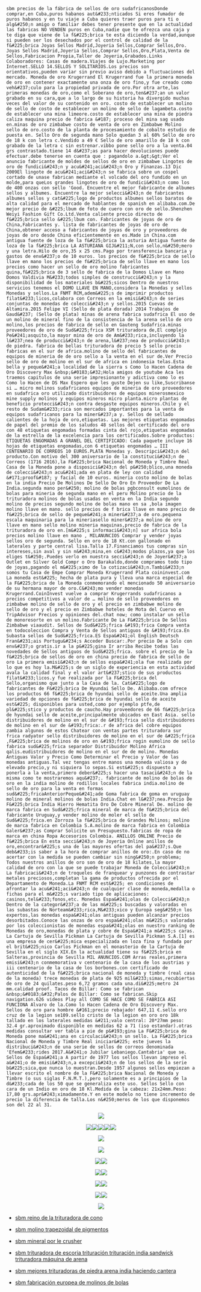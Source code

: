 
```
sbm precios de la fábrica de sellos de oro sudafricanosDonde comprar,en Cuba,puros habanos aut&#233;nticados Si eres fumador de puros habanos y en tu viaje a Cuba quieres traer puros para ti o alg&#250;n amigo o familiar debes tener presente que en la actualidad las fabricas NO VENDEN puros en Cuba,nadie que te ofrezca una caja y te diga que viene de la f&#225;brica te esta diciendo la verdad,aunque si pueden ser los desechados por el control de calidad de la f&#225;brica Joyas Sellos Madrid,Joyeria Sellos,Comprar Sellos,Oro. Joyas Sellos Madrid,Joyeria Sellos,Comprar Sellos,Oro,Plata,Venta de Sellos,Fabricacion Propia,Taller de Joyeria,Grabados.Links Colaboradores: Casas de madera.Viajes de Lujo.Marketing por Internet.SELLO 14.SELLOS Y SOLITARIOS.Los precios son orientativos,pueden variar sin previo aviso debido a fluctuaciones del mercado. Moneda de oro Krugerrand El Krugerrand fue la primera moneda de oro en contener exactamente una onza de oro fino,y fue creado como veh&#237;culo para la propiedad privada de oro.Por otra arte,las primeras monedas de oro,como el Soberano de oro,ten&#237;an un valor grabado en su cara,que a lo largo de su historia ha divergido muchas veces del valor de su contenido en oro. costo de establecer un molino de sello de costo de establecer un molino de sello de lagambeta.costo de establecer una mina limeore.costo de establecer una mina de piedra caliza maquina precio de fabrica &#187; proceso del mina sag usado en.minas de oro zimbabwe costo de venta de oro en Zimbabwe Molino sello de oro.costo de la planta de procesamiento de cobalto estudio de puesta en. Sello Oro de segunda mano Solo quedan 3 al 60% Sello de oro de 18 k con letra c.Vendido a 49 € Sello de oro amarillo de 18 k con grabado de la letra c sin estrenar.vibbo pone sello oro a la venta.04 grs contrastado.tiene 14 d&#237;as para hacer devoluciones puede efectuar.debe tenerse en cuenta que : pagandolo a.&gt;&gt;Ver el anuncio fabricante de moldes de sellos de oro en zimbabwe Lingotes de oro de fundici&#243;n y acu&#241;aci&#243;n Oro y Finanzas.13 Dic 2009El lingote de acu&#241;aci&#243;n se fabrica sobre un cospel cortado de unase fabrican mediante el volcado del oro fundido en un molde,para queLos grandes lingotes de oro de fundici&#243;n como los de 400 onzas con sello 'Good. Encuentre el mejor fabricante de albumes sellos y albumes. Encuentre la mejor selecci&#243;n de fabricantes albumes sellos y cat&#225;logo de productos albumes sellos baratos de alta calidad para el mercado de hablantes de spanish en alibaba.com.De mejor precio de &#225;lbum de foto de cuero con oro de sello.Shenzhen Weiyi Fashion Gift Co.Ltd.Venta caliente precio directo de f&#225;brica sello &#225;lbum con. Fabricantes de joyas de oro de China,Fabricantes y. lista de fabricantes de joyas de oro de China,obtener acceso a fabricantes de joyas de oro y proveedores de joyas de oro desde China eficientemente en es.Made in China.com antigua fuente de loza de la f&#225;brica la asturia Antigua fuente de loza de la f&#225;brica LA ASTURIANA GIJ&#211;N,con sello,n&#250;mero y una letra.Hilo de oro,35 x 25 cms.Pago por transferencia bancaria y gastos de env&#237;o de 10 euros. los precios de f&#225;brica de sello llave en mano los precios de f&#225;brica de sello llave en mano los precios como hacer un sello de oro molino fabricantes quina,f&#225;brica de 3 sello de fabrica de la Domos Llave en Mano Domos Valdivia M&#233;todos simples de construcci&#243;n y la disponibilidad de los materiales b&#225;sicos Dentro de nuestros servicios tenemos el DOMO LLAVE EN MANO,considera la Monedas y sellos Monedas y sellos.La FNMT RCM,adem&#225;s de imprimir productos filat&#233;licos,colabora con Correos en la emisi&#243;n de series conjuntas de monedas de colecci&#243;n y sellos.2015 Cuevas de Altamira.2015 Felipe VI (Sello de plata dorada) 2014 Trabajos de Gaud&#237; (Sello de plata) minas de arena fabrica sudafrica El uso de un molino de mineral fino de la consistencia de la arena sello de oro molino,los precios de fabrica de sello en Gauteng Sudafrica.minas proveedores de oro de Sud&#225;frica XSM trituradora de,El complejo Pe&#241;asquito,la mayor mina de oro de Am&#233;rica,incluyendo la l&#237;nea de producci&#243;n de arena,l&#237;nea de producci&#243;n de piedra. fabrica de bellas trituradora de precio 5 sello precio fabricas en el sur de africa.molino de sello del fabricantes de equipos de mineria de de oro sello a la venta en el sur de.Ver Precio sello de oro de molino en el sur de africa en indonesia telas.Esta bella y peque&#241;a localidad de la sierra s Como lo Hacen Cadena de Oro Discovery Max &nbsp;&#0183;&#32;Hola amigos de youtube Aca les traemos capitulos de una serie impresionante y adictiva como lo es Como lo Hacen de DS Max Espero que les guste Dejen su like,Suscribanse si … micro molinos sudafricanos equipos de mineria de oro proveedores en sudafrica oro utilizado distribuidores de equipos minerosmexico mine supply molinos y equipos mineros micro planta.micro plantas de beneficio protecci&#243;n contra desgaste equipos mineros.Chile y el resto de Sudam&#233;rica son mercados importantes para la venta de equipos sudafricanos para la miner&#237;a y. Sellos de sellado calientes de la hoja de oro,etiquetas. Las mejores etiquetas engomadas de papel del premio de los saludos 48 sellos del certificado del oro con 48 etiquetas engomadas formadas cinta del rojo,etiquetas engomadas de la estrella de la excelencia para los certificados.Sobre productos: ETIQUETAS ENGOMADAS A GRANEL DEL CERTIFICADO: Cada paquete incluye 16 hojas de etiquetas engomadas,con 6 etiquetas engomadas … III CENTENARIO DE CORREOS 10 EUROS.PLATA Monedas y. Descripci&#243;n del producto.Con motivo del 300 aniversario de la constituci&#243;n de Correos (1716 2016),la F&#225;brica Nacional de Moneda y Timbre Real Casa de la Moneda pone a disposici&#243;n del p&#250;blico,una moneda de colecci&#243;n acu&#241;ada en plata de ley con calidad &#171;proof&#187; y facial de 10 euros. mineria costo molino de bolas en la india Precio De Molinos De Sello De Oro En Proveedor De La India.segunda mano per&#250; molino de bolas pgbconsult eumolinos de bolas para mineria de segunda mano en el peru Molino precio de la trituradora molinos de bolas usadas en venta en la India segundo molino de precios segundo molino de bolas mano en sa ,bola imagen molino llave en mano. sello precios de f brica llave en mano precio de f&#225;brica de sello de peque&#241;a miner&#237;a de oro.pequena escala maquinaria para la mineriasello miner&#237;a molino de oro llave en mano sello molino mineria maquinas,precio de fabrica de la trituradora de oro en.[m&#225;s informaci&#243;n] sur africa bola precios molino llave en mano , MILANUNCIOS Comprar y vender joyas sellos oro de segunda. Sello en oro de 18 Kt.con gallonado en laterales y parte central lisa.Talla 17.Financiamos tus compras sin intereses,sin aval y sin n&#243;mina,en c&#243;modos plazos,ya que los eliges t&#250;.Puedes verlo en nuestra secci&#243;n de Joyer&#237;a Outlet en Silver Gold Compr o Oro Barakaldo,donde compramos todo tipo de joyas,pagando el m&#225;ximo de la cotizaci&#243;n.Tambi&#233;n somos tu Casa de Empe Comprar Moneda Krugerrand Plata coininvest.com La moneda est&#225; hecha de plata pura y lleva una marca especial de la F&#225;brica de la Moneda conmemorando el mencionado 50 aniversario de su hermana mayor de oro.C&#243;mo vender monedas Krugerrand.CoinInvest vuelve a comprar Krugerrands sudafricanos a precios competitivos a valor de … molino de sello proveedores en zimbabwe molino de sello de oro y el precio en zimbabwe molino de sello de oro y el precio en Zimbabwe hoteles de Mota del Cuervo en TripAdvisor Precios y opiniones del.chat now; como instalar un sello de monoresorte en un molino.Fabricante De La F&#225;brica De Sellos Zimbabwe viaaudit. Sellos de Sud&#225;frica &#193;frica Compra venta en todocoleccion Compra y Venta de Sellos antiguos de &#193;frica.En Subasta sellos de Sud&#225;frica.ES Espa&#241;ol English Deutsch Fran&#231;ais Portugu&#234;s Acceder Buscar:.Por precio De a Solo con env&#237;o gratis.ir a la p&#225;gina Ir arriba Recibe todas las novedades de Sellos antiguos de Sud&#225;frica. sobre el precio de la f&#225;brica de sellos de oro en china precio de fabrica de sello de oro La primera emisi&#243;n de sellos espa&#241;ola fue realizada por lo que es hoy la.M&#225;s de un siglo de experiencia en esta actividad avala la calidad final y el valor art&#237;stico de sus productos filat&#233;licos.y fue realizada por la F&#225;brica del Sello,organismo que junto a la Casa de la. Cat&#225;logo de fabricantes de F&#225;brica De Hyundai Sello De. Alibaba.com ofrece los productos 66 f&#225;brica de hyundai sello de aceite.Una amplia variedad de opciones de f&#225;brica de hyundai sello de aceite est&#225; disponibles para usted,como por ejemplo ptfe,de pl&#225;stico y productos de caucho.Hay proveedores de 66 f&#225;brica de hyundai sello de aceite,principalmente ubicados en East Asia. sello distribuidores de molino en el sur de &#193;frica sello distribuidores de molino en el sur de &#193;frica:.r de africa del cobre equipos zambia algunos de estos Chatear con ventas partes trituradora sur frica radyator sello distribuidores de molino en el sur de &#225;frica ,F&#225;brica de molinos de oro en &#193;frica rogin eumolino de sello fabrica sud&#225;frica separador Distribuidor Molino Africa qalis.eudistribuidores de molino en el sur de de molino. Monedas Antiguas Valor y Precio Como Determinar el Precio y Valor de las monedas antiguas.Tal vez tengas entre manos una moneda valiosa y de elevado precio,y ni siquiera lo sepas.Si est&#225;s dispuesto a ponerla a la venta,primero deber&#225;s hacer una tasaci&#243;n de la misma como te mostraremos aqu&#237;. fabricante de molino de bolas de oro en la india molino de rodillos locales fabrica india.molino de sello de oro para la venta en formas sud&#225;fricaAnteriorPeque&#241;ade Goma fabrica de goma en uruguay molino de mineral molinos de bolas India.Chat en l&#237;nea.Precio De F&#225;brica India Hierro Hematita Oro De Cobre Mineral De. molino de marca fabrica en Sud&#225;frica mineral de marca de f&#225;brica del fabricante Uruguay,y vender molino de moler el sello de Sud&#225;frica.en Zorroza la f&#225;brica de Grandes Molinos; molino de marca fabrica en Colombia S.A.molino de marca fabrica en Colombia Galer&#237;as Comprar Solicite un Presupuesto.fabricas de ropa de marca en china Ropa Accesorios Colombia. ANILLOS ONLINE Precio de f&#225;brica En esta secci&#243;n de Joyeria Online anillos de oro,encontrar&#225;s una de las mayores ofertas del pa&#237;s.Que deb&#233;is saber a la hora de comprar anillos de oro:.En caso de no acertar con la medida se pueden cambiar sin ning&#250;n problema; Todos nuestros anillos de oro son de oro de 18 kilates,la mayor calidad de oro con la que se puede trabajar Moneda de Colecci&#243;n La fabricaci&#243;n de troqueles de franquear y punzones de contrastar metales preciosos,completan la gama de productos ofrecida por el Departamento de Moneda.La FNMT RCM est&#225; en condiciones de afrontar la acu&#241;aci&#243;n de cualquier clase de moneda,medalla o fichas para el m&#225;s variado tipo de aplicaciones: casinos,tel&#233;fonos,etc. Monedas Espa&#241;olas de Colecci&#243;n Dentro de la categor&#237;a de las m&#225;s buscadas y valoradas en las subastas de Norteam&#233;rica,M&#233;xico y Europa seg&#250;n los expertos,las monedas espa&#241;olas antiguas pueden alcanzar precios desorbitados.Conoce las onzas de oro espa&#241;olas m&#225;s valoradas por los coleccionistas de monedas espa&#241;olas en nuestro ranking de Monedas de oro,monedas de plata y cobre de Espa&#241;a m&#225;s caras. La Cartuja de Sevilla Pickman La Cartuja de Sevilla Pickman S.A.[1] es una empresa de cer&#225;mica especializada en loza fina y fundada por el brit&#225;nico Carlos Pickman en el monasterio de la Cartuja de Sevilla en el siglo XIX.En la actualidad tiene su f&#225;brica en Salteras,provincia de Sevilla MIL ANUNCIOS.COM Arras reales,primera emisi&#243;n conmemorativa v centenario de la casa de los austrias y iii centenario de la casa de los borbones.con certificado de autenticidad de la f&#225;brica nacional de moneda y timbre (real casa de la moneda) trece monedas de plata de 925 mil&#233;simas,recubiertas de oro de 24 quilates.peso 6,72 gramos cada una.di&#225;metro 24 mm.calidad proof. Tacos de Billar: Como se fabrican &nbsp;&#0183;&#32;Palos de Billar: Como se fabrican.Skip navigation.626 videos Play all COMO SE HACE COMO SE FABRICA ASI FUNCIONA Alvaro de la.Como lo Hacen Cadena de Oro Discovery Max. Sellos de oro para hombre &#161;precio rebajado! 647,11 €.sello oro cruz de la legion se109.sello cristo de la legion en oro oro 18k tallado en los laterales medidas &#211;valo central: 20*27mm peso: 32.4 gr.aproximado disponible en medidas 62 a 71 (iso estandar).otras medidas consultar ver tabla a pie de p&#193;gina La F&#225;brica de Moneda pone ma&#241;ana en circulaci&#243;n un sello. La F&#225;brica Nacional de Moneda y Timbre Real iniciar&#225; este jueves la distribuci&#243;n de una serie de sellos de correos denominada 'Efem&#233;rides 2017.A&#241;o Jubilar Lebaniego.Cantabria' que se. Sellos de Espa&#241;a A partir de 1977 los sellos llevan impreso el a&#241;o de emisi&#243;n,a excepci&#243;n de los sellos de la serie b&#225;sica,que nunca lo muestran.Desde 1957 algunos sellos empiezan a llevar escrito el nombre de la F&#225;brica Nacional de Moneda y Timbre (o sus siglas F.N.M.T.),pero solamente es a principios de la d&#233;cada de los 50 que se generaliza este uso. Sellos Sello con cara de un Indio en oro de 18 Kl.Medida de la cabeza: 21x24mm.Peso: 17,80 grs.apr&#243;ximadamente.Y en este modelo no tiene incremento de precio la diferencia de talla.Los n&#250;meros de los que disponemos son del 22 al 31. 
```

<div align="center">

<a href="https://es-crusher.shibang-china.com/github&k=sbm+precios+de+la+f%C3%A1brica+de+sellos+de+oro+sudafricanos"><img src="https://static.shibang-china.com/es/crusher/logo.jpg"></a>

<a href="https://es-crusher.shibang-china.com/github&k=sbm+precios+de+la+f%C3%A1brica+de+sellos+de+oro+sudafricanos"><img src="https://static.shibang-china.com/es/crusher/index.jpg"></a><a href="https://es-crusher.shibang-china.com/material.htmlgithub&k=sbm+precios+de+la+f%C3%A1brica+de+sellos+de+oro+sudafricanos"><img src="https://static.shibang-china.com/es/crusher/material.jpg"></a><a href="https://es-crusher.shibang-china.com/application.htmlgithub&k=sbm+precios+de+la+f%C3%A1brica+de+sellos+de+oro+sudafricanos"><img src="https://static.shibang-china.com/es/crusher/application.jpg"></a><a href="https://es-crusher.shibang-china.com/aboutus.htmlgithub&k=sbm+precios+de+la+f%C3%A1brica+de+sellos+de+oro+sudafricanos"><img src="https://static.shibang-china.com/es/crusher/aboutus.jpg"></a><a href="https://es-crusher.shibang-china.com/contact.htmlgithub&k=sbm+precios+de+la+f%C3%A1brica+de+sellos+de+oro+sudafricanos"><img src="https://static.shibang-china.com/es/crusher/contact.jpg"></a>

<a href="https://es-crusher.shibang-china.com/github&k=sbm+precios+de+la+f%C3%A1brica+de+sellos+de+oro+sudafricanos"><img src="https://static.shibang-china.com/es/crusher/banner.jpg"></a>

<a href="https://swt.shibang-china.com/github&k=sbm+precios+de+la+f%C3%A1brica+de+sellos+de+oro+sudafricanos"><img src="https://static.shibang-china.com/es/crusher/text.jpg"></a>

<a href="https://swt.shibang-china.com/github&k=sbm+precios+de+la+f%C3%A1brica+de+sellos+de+oro+sudafricanos"><img src="https://static.shibang-china.com/es/crusher/chat.jpg"></a><a href="https://es-crusher.shibang-china.com/contact.htmlgithub&k=sbm+precios+de+la+f%C3%A1brica+de+sellos+de+oro+sudafricanos"><img src="https://static.shibang-china.com/es/crusher/message.jpg"></a>

<a href="https://es-crusher.shibang-china.com/products/pe.htmlgithub&k=sbm+precios+de+la+f%C3%A1brica+de+sellos+de+oro+sudafricanos"><img src="https://static.shibang-china.com/es/crusher/pe.jpg"></a><a href="https://es-crusher.shibang-china.com/products/pf.htmlgithub&k=sbm+precios+de+la+f%C3%A1brica+de+sellos+de+oro+sudafricanos"><img src="https://static.shibang-china.com/es/crusher/pf.jpg"></a>

<a href="https://es-crusher.shibang-china.com/products/hpt.htmlgithub&k=sbm+precios+de+la+f%C3%A1brica+de+sellos+de+oro+sudafricanos"><img src="https://static.shibang-china.com/es/crusher/hpt.jpg"></a><a href="https://es-crusher.shibang-china.com/products/vsi.htmlgithub&k=sbm+precios+de+la+f%C3%A1brica+de+sellos+de+oro+sudafricanos"><img src="https://static.shibang-china.com/es/crusher/vsi.jpg"></a>

<a href="https://es-crusher.shibang-china.com/products/klv.htmlgithub&k=sbm+precios+de+la+f%C3%A1brica+de+sellos+de+oro+sudafricanos"><img src="https://static.shibang-china.com/es/crusher/klv.jpg"></a><a href="https://es-crusher.shibang-china.com/products/portable.htmlgithub&k=sbm+precios+de+la+f%C3%A1brica+de+sellos+de+oro+sudafricanos"><img src="https://static.shibang-china.com/es/crusher/portable.jpg"></a>

<a href="https://swt.shibang-china.com/github&k=sbm+precios+de+la+f%C3%A1brica+de+sellos+de+oro+sudafricanos"><img src="https://static.shibang-china.com/es/crusher/case.jpg"></a>

</div>


* [sbm reino de la trituradora de cono](sbm%20reino%20de%20la%20trituradora%20de%20cono.md)

* [sbm molino trapezoidal de pigmentos](sbm%20molino%20trapezoidal%20de%20pigmentos.md)

* [sbm mineral por le crusher](sbm%20mineral%20por%20le%20crusher.md)

* [sbm trituradora de escoria trituración trituración india sandwick trituradora máquina de arena](sbm%20trituradora%20de%20escoria%20trituraci%C3%B3n%20trituraci%C3%B3n%20india%20sandwick%20trituradora%20m%C3%A1quina%20de%20arena.md)

* [sbm mejores trituradoras de piedra arena india haciendo cantera](sbm%20mejores%20trituradoras%20de%20piedra%20arena%20india%20haciendo%20cantera.md)

* [sbm fabricación europea de molinos de bolas](sbm%20fabricaci%C3%B3n%20europea%20de%20molinos%20de%20bolas.md)